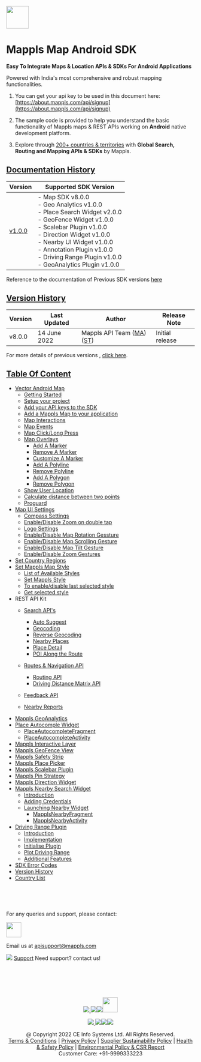 [<img src="https://about.mappls.com/images/mappls-b-logo.svg" height="60"/> </p>](https://www.mapmyindia.com/api)

# Mappls Map Android SDK

**Easy To Integrate Maps & Location APIs & SDKs For Android Applications**

Powered with India's most comprehensive and robust mapping functionalities.

1. You can get your api key to be used in this document here: [https://about.mappls.com/api/signup](https://about.mappls.com/api/signup)

2. The sample code is provided to help you understand the basic functionality of Mappls maps & REST APIs working on **Android** native development platform.

4. Explore through [200+ countries & territories](https://github.com/MapmyIndia/mapmyindia-rest-api/blob/master/docs/countryISO.md) with **Global Search, Routing and Mapping APIs & SDKs** by Mappls.

## [Documentation History](#Documentation-History)

| Version | Supported SDK Version |  
| ---- | ---- |    
| [v1.0.0](docs/v1.0.0/README.md) | - Map SDK v8.0.0 <br/> - Geo Analytics v1.0.0 <br/> - Place Search Widget v2.0.0 <br/> - GeoFence Widget v1.0.0 <br/> - Scalebar Plugin v1.0.0 <br/> - Direction Widget v1.0.0 <br/> - Nearby UI Widget v1.0.0 <br/> - Annotation Plugin v1.0.0 <br/> - Driving Range Plugin v1.0.0 <br/> - GeoAnalytics Plugin v1.0.0 |  

Reference to the documentation of Previous SDK versions [here](https://github.com/mappls-api/mapmyindia-maps-vectorSDK-android)


## [Version History](#Version-History)

| Version | Last Updated | Author |  Release Note|  
| ---- | ---- | ---- | ---- |  
| v8.0.0 | 14 June 2022 | Mappls API Team ([MA](https://github.com/mdakram)) ([ST](https://github.com/saksham66)) |   Initial release  |


For more details of previous versions , [click here](docs/v1.0.0/Version-History.md).


## [Table Of Content](#Table-Of-Content)
- [Vector Android Map](docs/v1.0.0/Getting-Started.md)
    * [Getting Started](docs/v1.0.0/Getting-Started.md#getting-started)
    * [Setup your project](docs/v1.0.0/Getting-Started.md#setup-your-project)
    * [Add your API keys to the SDK](docs/v1.0.0/Getting-Started.md#add-your-api-keys-to-the-sdk)
    * [Add a Mappls Map to your application](docs/v1.0.0/Getting-Started.md#add-a-mappls-map-to-your-application)
    * [Map Interactions](docs/v1.0.0/Getting-Started.md#map-interactions)
    * [Map Events](docs/v1.0.0/Getting-Started.md#map-events)
    * [Map Click/Long Press](docs/v1.0.0/Getting-Started.md#map-click-long-press)
    * [Map Overlays](docs/v1.0.0/Getting-Started.md#map-overlays)
        - [Add A Marker](docs/v1.0.0/Getting-Started.md#add-a-marker)
        - [Remove A Marker](docs/v1.0.0/Getting-Started.md#remove-a-marker)
        - [Customize A Marker](docs/v1.0.0/Getting-Started.md#customize-a-marker)
        - [Add A Polyline](docs/v1.0.0/Getting-Started.md#add-a-polyline)
        - [Remove Polyline](docs/v1.0.0/Getting-Started.md#remove-polyline)
        - [Add A Polygon](docs/v1.0.0/Getting-Started.md#add-a-polygon)
        - [Remove Polygon](docs/v1.0.0/Getting-Started.md#remove-polygon)
    * [Show User Location](docs/v1.0.0/Getting-Started.md#show-user-location)
    * [Calculate distance between two points](docs/v1.0.0/Getting-Started.md#calculate-distance-between-points)
    * [Proguard](docs/v1.0.0/Getting-Started.md#proguard)
- [Map UI Settings](docs/v1.0.0/Map-UI-Settings.md)
    * [Compass Settings](docs/v1.0.0/Map-UI-Settings.md#Compass-Settings)
    * [Enable/Disable Zoom on double tap](docs/v1.0.0/Map-UI-Settings.md#Enable-disable-zoom)
    * [Logo Settings](docs/v1.0.0/Map-UI-Settings.md/#Logo-settings)
    * [Enable/Disable Map Rotation Gessture](docs/v1.0.0/Map-UI-Settings.md#Enable-disable-rotation)
    * [Enable/Disable Map Scrolling Gesture](docs/v1.0.0/Map-UI-Settings.md#Enable-disable-scrolling)
    * [Enable/Disable Map Tilt Gesture](docs/v1.0.0/Map-UI-Settings.md#Enable-disable-tilt)
    * [Enable/Disable Zoom Gestures](docs/v1.0.0/Map-UI-Settings.md#Enable-disable-zoom-gesture)
- [Set Country Regions](docs/v1.0.0/Set-Regions.md)
- [Set Mappls Map Style](docs/v1.0.0/Map-Style.md)
    * [List of Available Styles](docs/v1.0.0/Map-Style.md#list-of-available-styles)
    * [Set Mappls Style](docs/v1.0.0/Map-Style.md#set-mapmyindia-style)
    * [To enable/disable last selected style](docs/v1.0.0/Map-Style.md#To-enable-last-selected-style)
    * [Get selected style](docs/v1.0.0/Map-Style.md#get-selected-style)
- REST API Kit
    * [Search API's](docs/v1.0.0/Search-Api.md)
        - [Auto Suggest](docs/v1.0.0/Search-Api.md#auto-suggest)
        - [Geocoding](docs/v1.0.0/Search-Api.md#geocoding)
        - [Reverse Geocoding](docs/v1.0.0/Search-Api.md#reverse-geocoding)
        - [Nearby Places](docs/v1.0.0/Search-Api.md#nearby-places)
        - [Place Detail](docs/v1.0.0/Search-Api.md#place-detail)
        - [POI Along the Route](docs/v1.0.0/Search-Api.md#poi-along-route)

    * [Routes & Navigation API](docs/v1.0.0/Routing-API.md)
        - [Routing API](docs/v1.0.0/Routing-API.md#routing-api)
        - [Driving Distance Matrix API](docs/v1.0.0/Routing-API.md#distance-api)
    * [Feedback API](docs/v1.0.0/Feedback.md)
    * [Nearby Reports](docs/v1.0.0/Nearby-Report.md)
- [Mappls GeoAnalytics](docs/v1.0.0/Geoanalytics.md)
- [Place Autocomple Widget](docs/v1.0.0/Place-Autocomplete.md)
    * [PlaceAutocompleteFragment](docs/v1.0.0/Place-Autocomplete.md#place-autocomplete-fragment)
    * [PlaceAutocompleteActivity](docs/v1.0.0/Place-Autocomplete.md#place-autocomplete-activity)
- [Mappls Interactive Layer](docs/v1.0.0/Interactive-Layer.md)
- [Mappls GeoFence View](docs/v1.0.0/GeoFence-View.md)
- [Mappls Safety Strip](docs/v1.0.0/Safety-Strip.md)
- [Mappls Place Picker](docs/v1.0.0/Place-Picker.md)
- [Mappls Scalebar Plugin](docs/v1.0.0/Scalebar-Plugin.md)
- [Mappls Pin Strategy](docs/v1.0.0/MapplsPinStrategy.md)
- [Mappls Direction Widget](docs/v1.0.0/Direction-Widget.md)
- [Mappls Nearby Search Widget](docs/v1.0.0/Nearby-Widget.md)
    * [Introduction](docs/v1.0.0/Nearby-Widget.md#Introduction)
    * [Adding Credentials](docs/v1.0.0/Nearby-Widget.md#Adding-Credentials)
    * [Launching Nearby Widget](docs/v1.0.0/Nearby-Widget.md#Launching-Nearby-Widget)
        - [MapplsNearbyFragment](docs/v1.0.0/Nearby-Widget.md#nearby-fragment)
        - [MapplsNearbyActivity](docs/v1.0.0/Nearby-Widget.md#nearby-activity)
- [Driving Range Plugin](docs/v1.0.0/Driving-Range-Plugin.md)
    - [Introduction](docs/v1.0.0/Driving-Range-Plugin.md#Introduction)
    - [Implementation](docs/v1.0.0/Driving-Range-Plugin.md#Implementation)
    - [Initialise Plugin](docs/v1.0.0/Driving-Range-Plugin.md#Initialise-Plugin)
    - [Plot Driving Range](docs/v1.0.0/Driving-Range-Plugin.md#Plot-Driving-Range)
    - [Additional Features](docs/v1.0.0/Driving-Range-Plugin.md#Additional-Features)
- [SDK Error Codes](docs/v1.0.0/SDK-Error-code.md)
- [Version History](docs/v1.0.0/Version-History.md)
- [Country List](https://github.com/mappls-api/mappls-rest-apis/blob/main/docs/countryISO.md)

<br><br><br>

For any queries and support, please contact: 

[<img src="https://about.mappls.com/images/mappls-logo.svg" height="40"/> </p>](https://about.mappls.com/api/)
Email us at [apisupport@mappls.com](mailto:apisupport@mappls.com)


![](https://www.mapmyindia.com/api/img/icons/support.png)
[Support](https://about.mappls.com/contact/)
Need support? contact us!

<br></br>
<br></br>

[<p align="center"> <img src="https://www.mapmyindia.com/api/img/icons/stack-overflow.png"/> ](https://stackoverflow.com/questions/tagged/mappls-api)[![](https://www.mapmyindia.com/api/img/icons/blog.png)](https://about.mappls.com/blog/)[![](https://www.mapmyindia.com/api/img/icons/gethub.png)](https://github.com/Mappls-api)[<img src="https://mmi-api-team.s3.ap-south-1.amazonaws.com/API-Team/npm-logo.one-third%5B1%5D.png" height="40"/> </p>](https://www.npmjs.com/org/mapmyindia) 



[<p align="center"> <img src="https://www.mapmyindia.com/june-newsletter/icon4.png"/> ](https://www.facebook.com/Mapplsofficial)[![](https://www.mapmyindia.com/june-newsletter/icon2.png)](https://twitter.com/mappls)[![](https://www.mapmyindia.com/newsletter/2017/aug/llinkedin.png)](https://www.linkedin.com/company/mappls/)[![](https://www.mapmyindia.com/june-newsletter/icon3.png)](https://www.youtube.com/channel/UCAWvWsh-dZLLeUU7_J9HiOA)




<div align="center">@ Copyright 2022 CE Info Systems Ltd. All Rights Reserved.</div>

<div align="center"> <a href="https://about.mappls.com/api/terms-&-conditions">Terms & Conditions</a> | <a href="https://about.mappls.com/about/privacy-policy">Privacy Policy</a> | <a href="https://about.mappls.com/pdf/mapmyIndia-sustainability-policy-healt-labour-rules-supplir-sustainability.pdf">Supplier Sustainability Policy</a> | <a href="https://about.mappls.com/pdf/Health-Safety-Management.pdf">Health & Safety Policy</a> | <a href="https://about.mappls.com/pdf/Environment-Sustainability-Policy-CSR-Report.pdf">Environmental Policy & CSR Report</a>

<div align="center">Customer Care: +91-9999333223</div>
